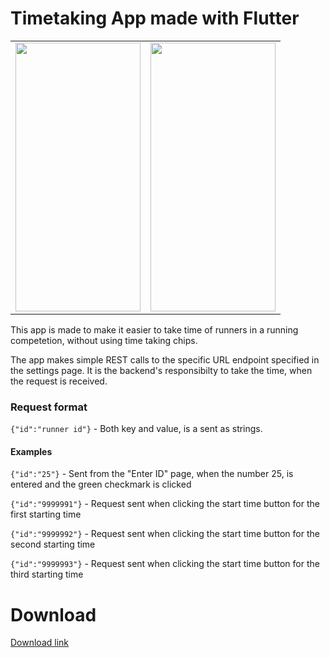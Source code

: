 # Timetaking App made with Flutter


<div style="text-align: center"><table><tr>
  <td style="text-align: center">
  <img src="https://i.imgur.com/wwKohN0.png" width="200" height="430" />
</td>
<td style="text-align: center">
  <img src="https://i.imgur.com/iAGGxVx.png" width="200" height="430" />
  </a>
</td>
</tr></table></div>

This app is made to make it easier to take time of runners in a running competetion, without using time taking chips.

The app makes simple REST calls to the specific URL endpoint specified in the settings page. It is the backend's responsibilty to take the time, when the request is received. 

### Request format
`{"id":"runner id"}` - Both key and value, is a sent as strings.


#### Examples

`{"id":"25"}` - Sent from the "Enter ID" page, when the number 25, is entered and the green checkmark is clicked

`{"id":"9999991"}` - Request sent when clicking the start time button for the first starting time 

`{"id":"9999992"}` - Request sent when clicking the start time button for the second starting time 

`{"id":"9999993"}` - Request sent when clicking the start time button for the third starting time 

# Download
[Download link](https://github.com/piilmann/timetaking-app/releases)
